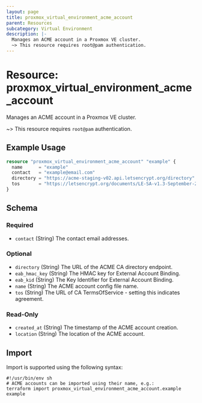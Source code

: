 ```yaml
---
layout: page
title: proxmox_virtual_environment_acme_account
parent: Resources
subcategory: Virtual Environment
description: |-
  Manages an ACME account in a Proxmox VE cluster.
  ~> This resource requires root@pam authentication.
---
```


# Resource: proxmox_virtual_environment_acme_account

Manages an ACME account in a Proxmox VE cluster.

~> This resource requires `root@pam` authentication.

## Example Usage

```terraform
resource "proxmox_virtual_environment_acme_account" "example" {
  name      = "example"
  contact   = "example@email.com"
  directory = "https://acme-staging-v02.api.letsencrypt.org/directory"
  tos       = "https://letsencrypt.org/documents/LE-SA-v1.3-September-21-2022.pdf"
}
```

<!-- schema generated by tfplugindocs -->
## Schema

### Required

- `contact` (String) The contact email addresses.

### Optional

- `directory` (String) The URL of the ACME CA directory endpoint.
- `eab_hmac_key` (String) The HMAC key for External Account Binding.
- `eab_kid` (String) The Key Identifier for External Account Binding.
- `name` (String) The ACME account config file name.
- `tos` (String) The URL of CA TermsOfService - setting this indicates agreement.

### Read-Only

- `created_at` (String) The timestamp of the ACME account creation.
- `location` (String) The location of the ACME account.

## Import

Import is supported using the following syntax:

```shell
#!/usr/bin/env sh
# ACME accounts can be imported using their name, e.g.:
terraform import proxmox_virtual_environment_acme_account.example example
```
